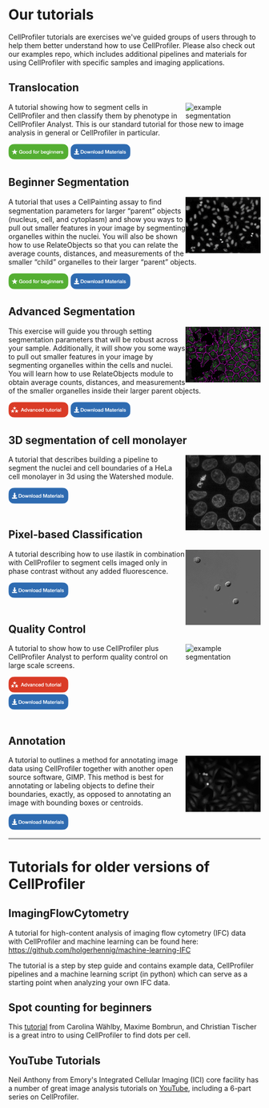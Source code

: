 # Our tutorials

CellProfiler tutorials are exercises we've guided groups of users through to help them better understand how to use CellProfiler. Please also check out our examples repo, which includes additional pipelines and materials for using CellProfiler with specific samples and imaging applications.

## Translocation

<img src="assets/img/translocation.gif" alt="example segmentation" align="right" width="150">

A tutorial showing how to segment cells in CellProfiler and then classify them by phenotype in CellProfiler Analyst. This is our standard tutorial for those new to image analysis in general or CellProfiler in particular. <br>

<img src="assets/img/beginner-badge.png" alt="beginner" width="120px"> <a href="https://minhaskamal.github.io/DownGit/#/home?url=https://github.com/CellProfiler/tutorials/tree/master/Translocation"><img src="assets/img/download-button.png" alt="Download button" width="120px"> </a> 


## Beginner Segmentation

<img src="assets/img/beginnersegmentation_smooth.gif" alt="example segmentation" align="right" width="150">

A tutorial that uses a CellPainting assay to ﬁnd segmentation parameters for larger “parent” objects (nucleus, cell, and cytoplasm) and show you ways to pull out smaller features in your image by segmenting organelles within the nuclei. You will also be shown how to use RelateObjects so that you can relate the average counts, distances, and measurements of the smaller “child” organelles to their larger “parent” objects. <br> 

<img src="assets/img/beginner-badge.png" alt="beginner" width="120px"> <a href="https://downgit.github.io/#/home?url=https://github.com/CellProfiler/tutorials/tree/master/BeginnerSegmentation"><img src="assets/img/download-button.png" alt="Download button" width="120px"> </a>

## Advanced Segmentation

<img src="assets/img/advancedsegmentation.gif" alt="example segmentation" align="right" width="150">

This exercise will guide you through setting segmentation parameters that will be robust across your sample. Additionally, it will show you some ways to pull out smaller features in your image by segmenting organelles within the cells and nuclei. You will learn how to use RelateObjects module to obtain average counts, distances, and measurements of the smaller organelles inside their larger parent objects. <br> 

<img src="assets/img/advanced-badge.png" alt="advanced" width="120px">  <a href="https://downgit.github.io/#/home?url=https://github.com/CellProfiler/tutorials/tree/master/AdvancedSegmentation"><img src="assets/img/download-button.png" alt="Download button" width="120px"> </a> 

## 3D segmentation of cell monolayer

<img src="assets/img/3d_monolayer.gif" alt="example segmentation" align="right" width="150">

A tutorial that describes building a pipeline to segment the nuclei and cell boundaries of a HeLa cell monolayer in 3d using the Watershed module.<br> 

<a href="https://downgit.github.io/#/home?url=https://github.com/CellProfiler/tutorials/tree/master/3d_monolayer"><img src="assets/img/download-button.png" alt="Download button" width="120px"> </a> 
<br><br>

## Pixel-based Classification

<img src="assets/img/ilastik.gif" alt="example segmentation" align="right" width="150">

A tutorial describing how to use ilastik in combination with CellProfiler to segment cells imaged only in phase contrast without any added fluorescence. <br> 

<a href="https://minhaskamal.github.io/DownGit/#/home?url=https://github.com/CellProfiler/tutorials/tree/master/PixelBasedClassification"><img src="assets/img/download-button.png" alt="Download button" width="120px"> </a> 
<br><br>

## Quality Control

<img src="assets/img/qualitycontrol.gif" alt="example segmentation" align="right" width="150">

A tutorial to show how to use CellProfiler plus CellProfiler Analyst to perform quality control on large scale screens. <br> 

<img src="assets/img/advanced-badge.png" alt="advanced" width="120px"> <br> <a href="https://minhaskamal.github.io/DownGit/#/home?url=https://github.com/CellProfiler/tutorials/tree/master/QualityControl"><img src="assets/img/download-button.png" alt="Download button" width="120px"> </a> 
<br><br>

## Annotation

<img src="assets/img/annotation.gif" alt="example segmentation" align="right" width="150">

A tutorial to outlines a method for annotating image data using CellProfiler together with another open source software, GIMP. This method is best for annotating or labeling objects to define their boundaries, exactly, as opposed to annotating an image with bounding boxes or centroids. <br> 

<a href="https://minhaskamal.github.io/DownGit/#/home?url=https://github.com/CellProfiler/tutorials/tree/master/QualityControl"><img src="assets/img/download-button.png" alt="Download button" width="120px"> </a> 

-----
# Tutorials for older versions of CellProfiler

## ImagingFlowCytometry

A tutorial for high-content analysis of imaging flow cytometry (IFC) data with CellProfiler and machine learning can be found here:
https://github.com/holgerhennig/machine-learning-IFC

The tutorial is a step by step guide and contains example data, CellProfiler pipelines and a machine learning script (in python) which can serve as a starting point when analyzing your own IFC data.

## Spot counting for beginners

This [tutorial](https://github.com/tischi/cellprofiler-practical-NeuBIAS-Lisbon-2017/blob/master/practical-handout.md) from Carolina Wählby, Maxime Bombrun, and Christian Tischer is a great intro to using CellProfiler to find dots per cell.

## YouTube Tutorials

Neil Anthony from Emory's Integrated Cellular Imaging (ICI) core facility has a number of great image analysis tutorials on [YouTube](https://www.youtube.com/watch?v=IXsTba9Nxok&list=PL5Edc1v41fyBlbysy_1750IiT2xk6sDqO), including a 6-part series on CellProfiler.

